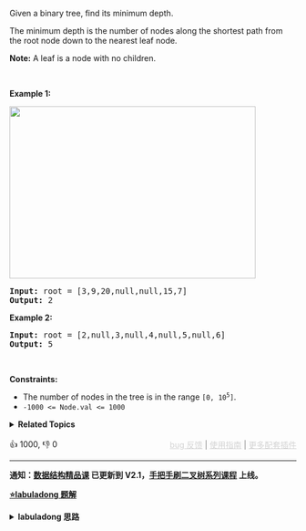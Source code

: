 <p>Given a binary tree, find its minimum depth.</p>

<p>The minimum depth is the number of nodes along the shortest path from the root node down to the nearest leaf node.</p>

<p><strong>Note:</strong>&nbsp;A leaf is a node with no children.</p>

<p>&nbsp;</p> 
<p><strong class="example">Example 1:</strong></p> 
<img alt="" src="https://assets.leetcode.com/uploads/2020/10/12/ex_depth.jpg" style="width: 432px; height: 302px;" /> 
<pre>
<strong>Input:</strong> root = [3,9,20,null,null,15,7]
<strong>Output:</strong> 2
</pre>

<p><strong class="example">Example 2:</strong></p>

<pre>
<strong>Input:</strong> root = [2,null,3,null,4,null,5,null,6]
<strong>Output:</strong> 5
</pre>

<p>&nbsp;</p> 
<p><strong>Constraints:</strong></p>

<ul> 
 <li>The number of nodes in the tree is in the range <code>[0, 10<sup>5</sup>]</code>.</li> 
 <li><code>-1000 &lt;= Node.val &lt;= 1000</code></li> 
</ul>

<details><summary><strong>Related Topics</strong></summary>树 | 深度优先搜索 | 广度优先搜索 | 二叉树</details><br>

<div>👍 1000, 👎 0<span style='float: right;'><span style='color: gray;'><a href='https://github.com/labuladong/fucking-algorithm/discussions/939' target='_blank' style='color: lightgray;text-decoration: underline;'>bug 反馈</a> | <a href='https://labuladong.gitee.io/article/fname.html?fname=jb插件简介' target='_blank' style='color: lightgray;text-decoration: underline;'>使用指南</a> | <a href='https://labuladong.github.io/algo/images/others/%E5%85%A8%E5%AE%B6%E6%A1%B6.jpg' target='_blank' style='color: lightgray;text-decoration: underline;'>更多配套插件</a></span></span></div>

<div id="labuladong"><hr>

**通知：[数据结构精品课](https://aep.h5.xeknow.com/s/1XJHEO) 已更新到 V2.1，[手把手刷二叉树系列课程](https://aep.xet.tech/s/3YGcq3) 上线。**



<p><strong><a href="https://labuladong.github.io/article/slug.html?slug=minimum-depth-of-binary-tree" target="_blank">⭐️labuladong 题解</a></strong></p>
<details><summary><strong>labuladong 思路</strong></summary>

## 基本思路

> 本文有视频版：[BFS 算法核心框架套路](https://www.bilibili.com/video/BV1oT411u7Vn)

PS：这道题在[《算法小抄》](https://item.jd.com/12759911.html) 的第 53 页。

基本的二叉树层序遍历方法，值得一提的是，BFS 算法框架就是二叉树层序遍历代码的衍生。

BFS 算法和 DFS（回溯）算法的一大区别就是，BFS 第一次搜索到的结果是最优的，这个得益于 BFS 算法的搜索逻辑，可见详细题解。

**详细题解：[BFS 算法解题套路框架](https://labuladong.github.io/article/fname.html?fname=BFS框架)**

**标签：[BFS 算法](https://mp.weixin.qq.com/mp/appmsgalbum?__biz=MzAxODQxMDM0Mw==&action=getalbum&album_id=2122002916411604996)，[二叉树](https://mp.weixin.qq.com/mp/appmsgalbum?__biz=MzAxODQxMDM0Mw==&action=getalbum&album_id=2121994699837177859)**

## 解法代码

提示：🟢 标记的是我写的解法代码，🤖 标记的是 chatGPT 翻译的多语言解法代码。如有错误，可以 [点这里](https://github.com/labuladong/fucking-algorithm/issues/1113) 反馈和修正。

<div class="tab-panel"><div class="tab-nav">
<button data-tab-item="cpp" class="tab-nav-button btn " data-tab-group="default" onclick="switchTab(this)">cpp🤖</button>

<button data-tab-item="python" class="tab-nav-button btn " data-tab-group="default" onclick="switchTab(this)">python🤖</button>

<button data-tab-item="java" class="tab-nav-button btn active" data-tab-group="default" onclick="switchTab(this)">java🟢</button>

<button data-tab-item="go" class="tab-nav-button btn " data-tab-group="default" onclick="switchTab(this)">go🤖</button>

<button data-tab-item="javascript" class="tab-nav-button btn " data-tab-group="default" onclick="switchTab(this)">javascript🤖</button>
</div><div class="tab-content">
<div data-tab-item="cpp" class="tab-item " data-tab-group="default"><div class="highlight">

```cpp
// 注意：cpp 代码由 chatGPT🤖 根据我的 java 代码翻译，旨在帮助不同背景的读者理解算法逻辑。
// 本代码已经通过力扣的测试用例，应该可直接成功提交。

class binaryTree.bfs.greedy.Solution {
public:
    int minDepth(TreeNode* root) {
        if (root == NULL) return 0;
        queue<TreeNode*> q;
        q.push(root);
        // root 本身就是一层，depth 初始化为 1
        int depth = 1;

        while (!q.empty()) {
            /* 层数 step */
            int sz = q.size();
            /* 将当前队列中的所有节点向四周扩散 */
            for (int i = 0; i < sz; i++) {
                TreeNode* cur = q.front();
                q.pop();
                /* 判断是否到达终点 */
                if (cur->left == NULL && cur->right == NULL)
                    return depth;
                /* 将 cur 的相邻节点加入队列 */
                if (cur->left != NULL)
                    q.push(cur->left);
                if (cur->right != NULL)
                    q.push(cur->right);
            }
            /* 这里增加步数 */
            depth++;
        }
        return depth;
    }
};
```

</div></div>

<div data-tab-item="python" class="tab-item " data-tab-group="default"><div class="highlight">

```python
# 注意：python 代码由 chatGPT🤖 根据我的 java 代码翻译，旨在帮助不同背景的读者理解算法逻辑。
# 本代码已经通过力扣的测试用例，应该可直接成功提交。

class binaryTree.bfs.greedy.Solution:
    def minDepth(self, root: TreeNode) -> int:
        if not root:
            return 0
        q = collections.deque([root])
        # root 本身就是一层，depth 初始化为 1
        depth = 1
        while q:
            # extend down -200>
            # ![](https://labuladong.github.io/pictures/dijkstra/1.jpeg)
            sz = len(q)
            ## 遍历当前层的节点
            for i in range(sz):
                cur = q.popleft()
                ## 判断是否到达叶子结点
                if not cur.left and not cur.right:
                    return depth
                ## 将下一层节点加入队列
                if cur.left:
                    q.append(cur.left)
                if cur.right:
                    q.append(cur.right)
            ## 这里增加步数
            depth += 1
        return depth
```

</div></div>

<div data-tab-item="java" class="tab-item active" data-tab-group="default"><div class="highlight">

```java
class binaryTree.bfs.greedy.Solution {
    public int minDepth(TreeNode root) {
        if (root == null) return 0;
        Queue<TreeNode> q = new LinkedList<>();
        q.offer(root);
        // root 本身就是一层，depth 初始化为 1
        int depth = 1;

        while (!q.isEmpty()) {/**<extend down -200>![](https://labuladong.github.io/pictures/dijkstra/1.jpeg) */
            int sz = q.size();
            /* 遍历当前层的节点 */
            for (int i = 0; i < sz; i++) {
                TreeNode cur = q.poll();
                /* 判断是否到达叶子结点 */
                if (cur.left == null && cur.right == null)
                    return depth;
                /* 将下一层节点加入队列 */
                if (cur.left != null)
                    q.offer(cur.left);
                if (cur.right != null)
                    q.offer(cur.right);
            }
            /* 这里增加步数 */
            depth++;
        }
        return depth;
    }
}
```

</div></div>

<div data-tab-item="go" class="tab-item " data-tab-group="default"><div class="highlight">

```go
// 注意：go 代码由 chatGPT🤖 根据我的 java 代码翻译，旨在帮助不同背景的读者理解算法逻辑。
// 本代码已经通过力扣的测试用例，应该可直接成功提交。

/**
 * Definition for TreeNode.
 * type TreeNode struct {
 *     Val int
 *     Left *TreeNode
 *     Right *TreeNode
 * }
 */
func minDepth(root *TreeNode) int {
    if root == nil {
        return 0
    }
    q := []*TreeNode{root}
    // root 本身就是一层，depth 初始化为 1
    depth := 1

    for len(q) != 0 {/**<extend down -200>![](https://labuladong.github.io/pictures/dijkstra/1.jpeg) */
        sz := len(q)
        /* 遍历当前层的节点 */
        for i := 0; i < sz; i++ {
            cur := q[0]
            q = q[1:]
            /* 判断是否到达叶子结点 */
            if cur.Left == nil && cur.Right == nil {
                return depth
            }
            /* 将下一层节点加入队列 */
            if cur.Left != nil {
                q = append(q, cur.Left)
            }
            if cur.Right != nil {
                q = append(q, cur.Right)
            }
        }
        /* 这里增加步数 */
        depth++
    }
    return depth
}
```

</div></div>

<div data-tab-item="javascript" class="tab-item " data-tab-group="default"><div class="highlight">

```javascript
// 注意：javascript 代码由 chatGPT🤖 根据我的 java 代码翻译，旨在帮助不同背景的读者理解算法逻辑。
// 本代码已经通过力扣的测试用例，应该可直接成功提交。

/**
 * @param {TreeNode} root
 * @return {number}
 */
var minDepth = function(root) {
    if (root === null) return 0;
    var q = [];
    q.push(root);
    //root本身就是一层，depth初始化为 1
    var depth = 1;

    while (q.length !== 0) {
        /** 
         * extend down -200>
         * ![](https://labuladong.github.io/pictures/dijkstra/1.jpeg)
         */
        var sz = q.length;
        /* 遍历当前层的节点 */
        for (var i = 0; i < sz; i++) {

            var cur = q.shift();
            /* 判断是否到达叶子结点 */
            if (!cur.left && !cur.right) {
                return depth;
            }
            /* 将下一层节点加入队列 
            */
           if (cur.left !== null) {
             q.push(cur.left);
            }
            if (cur.right !== null) {
              q.push(cur.right);
             }
            
        }
        /* 这里增加步数 */
        depth++;
    }
    return depth;
};
```

</div></div>
</div></div>

**类似题目**：
  - [542. 01 矩阵 🟠](/problems/01-matrix)
  - [752. 打开转盘锁 🟠](/problems/open-the-lock)
  - [剑指 Offer II 109. 开密码锁 🟠](/problems/zlDJc7)

</details>
</div>



